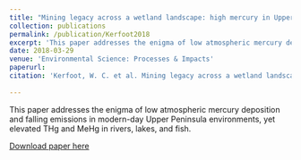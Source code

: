 ```yaml
---
title: "Mining legacy across a wetland landscape: high mercury in Upper Peninsula (Michigan) rivers, lakes, and fish"
collection: publications
permalink: /publication/Kerfoot2018
excerpt: 'This paper addresses the enigma of low atmospheric mercury deposition and falling emissions in modern-day Upper Peninsula environments, yet elevated THg and MeHg in rivers, lakes, and fish.'
date: 2018-03-29
venue: 'Environmental Science: Processes & Impacts'
paperurl: 
citation: 'Kerfoot, W. C. et al. Mining legacy across a wetland landscape: high mercury in Upper Peninsula (Michigan) rivers, lakes, and fish. Environ Sci Process Impacts 20, 708–733 (2018).'
  
---
```

This paper addresses the enigma of low atmospheric mercury deposition and falling emissions in modern-day Upper Peninsula environments, yet elevated THg and MeHg in rivers, lakes, and fish.

[Download paper here](http://academicpages.github.io/files/Kerfoot_etal_2018.pdf)


